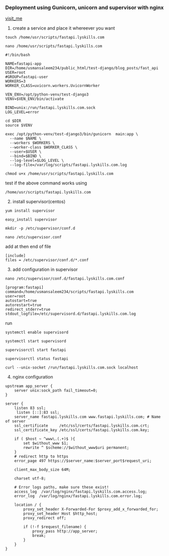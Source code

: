 ### Deployment using Gunicorn, unicorn and supervisor with nginx
[visit_me](https://fastapi.lyskills.com/)

1. create a service and place it whereever you want
```
touch /home/usr/scripts/fastapi.lyskills.com
```

```
nano /home/usr/scripts/fastapi.lyskills.com
```

```
#!/bin/bash

NAME=fastapi-app
DIR=/home/usmansaleem234/public_html/test-django/blog_posts/fast_api
USER=root
#GROUP=fastapi-user
WORKERS=3
WORKER_CLASS=uvicorn.workers.UvicornWorker

VEN_ENV=/opt/python-venv/test-django3
VENV=$VEN_ENV/bin/activate

BIND=unix:/run/fastapi.lyskills.com.sock
LOG_LEVEL=error

cd $DIR
source $VENV

exec /opt/python-venv/test-django3/bin/gunicorn  main:app \
  --name $NAME \
  --workers $WORKERS \
  --worker-class $WORKER_CLASS \
  --user=$USER \
  --bind=$BIND \
  --log-level=$LOG_LEVEL \
  --log-file=/var/log/scripts/fastapi.lyskills.com.log

```

```
chmod u+x /home/usr/scripts/fastapi.lyskills.com
```
test if the above command works using
```
/home/usr/scripts/fastapi.lyskills.com
```
2. install supervisor(centos)
```
yum install supervisor
```
```
easy_install supervisor
```
```
mkdir -p /etc/supervisor/conf.d
```
```
nano /etc/supervisor.conf
```
add at then end of file
```
[include]
files = /etc/supervisor/conf.d/*.conf
```
3. add configuration in supervisor
```
nano /etc/supervisor/conf.d/fastapi.lyskills.com.conf
```
```
[program:fastapi]
command=/home/usmansaleem234/scripts/fastapi.lyskills.com
user=root
autostart=true
autorestart=true
redirect_stderr=true
stdout_logfile=/etc/supervisord.d/fastapi.lyskills.com.log

```
run
```
systemctl enable supervisord

```
```
systemctl start supervisord
```
```
supervisorctl start fastapi
```
```
supervisorctl status fastapi

```
```
curl --unix-socket /run/fastapi.lyskills.com.sock localhost
```

4. nginx configuration
```
upstream app_server {
    server unix:sock_path fail_timeout=0;
}

server {
    listen 83 ssl;
     listen [::]:83 ssl;
    server_name fastapi.lyskills.com www.fastapi.lyskills.com; # Name of server
    ssl_certificate     /etc/ssl/certs/fastapi.lyskills.com.crt;
    ssl_certificate_key /etc/ssl/certs/fastapi.lyskills.com.key;

    if ( $host ~ ^www\.(.+)$ ){
        set $without_www $1;
        rewrite ^ $scheme://$without_www$uri permanent;
    }
    # redirect http to https
    error_page 497 https://$server_name:$server_port$request_uri;

    client_max_body_size 64M;

    charset utf-8;

    # Error logs paths, make sure these exist!
    access_log  /var/log/nginx/fastapi.lyskills.com.access.log;
    error_log  /var/log/nginx/fastapi.lyskills.com.error.log;

    location / {
        proxy_set_header X-Forwarded-For $proxy_add_x_forwarded_for;
        proxy_set_header Host $http_host;
        proxy_redirect off;

        if (!-f $request_filename) {
            proxy_pass http://app_server;
            break;
        }
	}
}
```